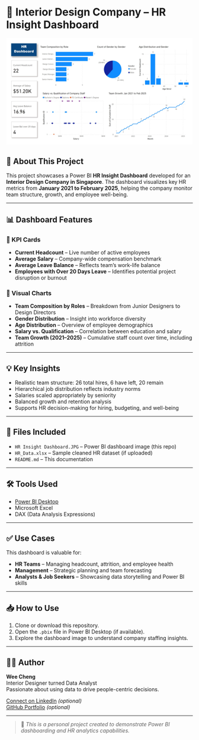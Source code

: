 # 🏢 Interior Design Company – HR Insight Dashboard

![HR Insight Dashboard](./HR%20Insight%20Dashboard.JPG)

## 📌 About This Project

This project showcases a Power BI **HR Insight Dashboard** developed for an **Interior Design Company in Singapore**. The dashboard visualizes key HR metrics from **January 2021 to February 2025**, helping the company monitor team structure, growth, and employee well-being.

---

## 📊 Dashboard Features

### 🔹 KPI Cards
- **Current Headcount** – Live number of active employees
- **Average Salary** – Company-wide compensation benchmark
- **Average Leave Balance** – Reflects team’s work-life balance
- **Employees with Over 20 Days Leave** – Identifies potential project disruption or burnout

### 🔹 Visual Charts
- **Team Composition by Roles** – Breakdown from Junior Designers to Design Directors
- **Gender Distribution** – Insight into workforce diversity
- **Age Distribution** – Overview of employee demographics
- **Salary vs. Qualification** – Correlation between education and salary
- **Team Growth (2021–2025)** – Cumulative staff count over time, including attrition

---

## 💡 Key Insights

- Realistic team structure: 26 total hires, 6 have left, 20 remain
- Hierarchical job distribution reflects industry norms
- Salaries scaled appropriately by seniority
- Balanced growth and retention analysis
- Supports HR decision-making for hiring, budgeting, and well-being

---

## 📁 Files Included

- `HR Insight Dashboard.JPG` – Power BI dashboard image (this repo)
- `HR_Data.xlsx` – Sample cleaned HR dataset (if uploaded)
- `README.md` – This documentation

---

## 🛠️ Tools Used

- [Power BI Desktop](https://powerbi.microsoft.com/)
- Microsoft Excel
- DAX (Data Analysis Expressions)

---

## ✅ Use Cases

This dashboard is valuable for:

- **HR Teams** – Managing headcount, attrition, and employee health
- **Management** – Strategic planning and team forecasting
- **Analysts & Job Seekers** – Showcasing data storytelling and Power BI skills

---

## 📥 How to Use

1. Clone or download this repository.
2. Open the `.pbix` file in Power BI Desktop (if available).
3. Explore the dashboard image to understand company staffing insights.

---

## 🙋‍♂️ Author

**Wee Cheng**  
Interior Designer turned Data Analyst  
Passionate about using data to drive people-centric decisions.

[Connect on LinkedIn](https://www.linkedin.com) *(optional)*  
[GitHub Portfolio](https://github.com) *(optional)*

---

> 📌 *This is a personal project created to demonstrate Power BI dashboarding and HR analytics capabilities.*

